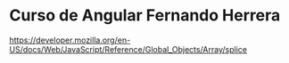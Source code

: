 # Curso de Angular Fernando Herrera

https://developer.mozilla.org/en-US/docs/Web/JavaScript/Reference/Global_Objects/Array/splice